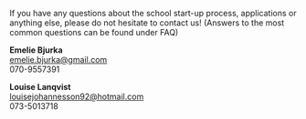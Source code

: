 ---
---
If you have any questions about the school start-up process, applications or anything else, please do not hesitate to contact us! (Answers to the most common questions can be found under FAQ)

**Emelie Bjurka**  
emelie.bjurka@gmail.com  
070-9557391  

**Louise Lanqvist**  
louisejohannesson92@hotmail.com  
073-5013718  
